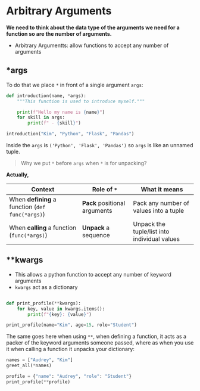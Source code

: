 # Arbitrary Arguments

**We need to think about the data type of the arguments we need for a function so are the number of arguments.**

- Arbitrary Argumentts: allow functions to accept any number of arguments

## *args
To do that we place `*` in front of a single argument `args`:
```python
def introduction(name, *args):
    """This function is used to introduce myself."""

    print(f"Hello my name is {name}")
    for skill in args:
        print(f" - {skill}")

introduction("Kim", "Python", "Flask", "Pandas")
```

Inside the `args` is `('Python', 'Flask', 'Pandas')` so `args` is like an unnamed tuple.

> Why we put `*` before `args` when `*` is for unpacking?

**Actually,** 

| Context                                          | Role of `*`                   | What it means                                |
| ------------------------------------------------ | ----------------------------- | -------------------------------------------- |
| When **defining** a function (`def func(*args)`) | **Pack** positional arguments | Pack any number of values into a tuple       |
| When **calling** a function (`func(*args)`)      | **Unpack** a sequence         | Unpack the tuple/list into individual values |


## **kwargs

- This allows a python function to accept any number of keyword arguments
- `kwargs` act as a dictionary

```python

def print_profile(**kwargs):
    for key, value in kwargs.items():
        print(f"{key}: {value}")

print_profile(name="Kim", age=15, role="Student")

```

The same goes here when using `**`, when defining a function, it acts as a packer of the keyword arguments someone passed, where as when you use it when calling a function it unpacks your dictionary:

```python
names = ["Audrey", "Kim"]
greet_all(*names)

profile = {"name": "Audrey", "role": "Student"}
print_profile(**profile)
```